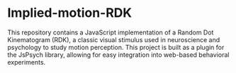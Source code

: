 # Implied-motion-RDK
This repository contains a JavaScript implementation of a Random Dot Kinematogram (RDK), a classic visual stimulus used in neuroscience and psychology to study motion perception. This project is built as a plugin for the JsPsych library, allowing for easy integration into web-based behavioral experiments.

